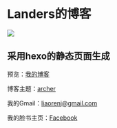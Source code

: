 # Landers的博客

![](./images/snap.png)

## 采用hexo的静态页面生成

预览：[我的博客](https://landers1037.top/)

博客主题：[archer](https://github.com/fi3ework/hexo-theme-archer)

我的Gmail：liaorenj@gmail.com

我的脸书主页：[Facebook](https://www.facebook.com/laolens.landers
)

